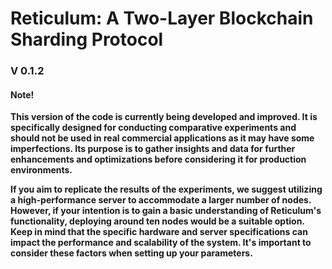 <!-- @format -->

# Reticulum: A Two-Layer Blockchain Sharding Protocol

### V 0.1.2

#### Note!

**This version of the code is currently being developed and improved. It is specifically designed for conducting comparative experiments and should not be used in real commercial applications as it may have some imperfections. Its purpose is to gather insights and data for further enhancements and optimizations before considering it for production environments.**

**If you aim to replicate the results of the experiments, we suggest utilizing a high-performance server to accommodate a larger number of nodes. However, if your intention is to gain a basic understanding of Reticulum's functionality, deploying around ten nodes would be a suitable option. Keep in mind that the specific hardware and server specifications can impact the performance and scalability of the system. It's important to consider these factors when setting up your parameters.**
